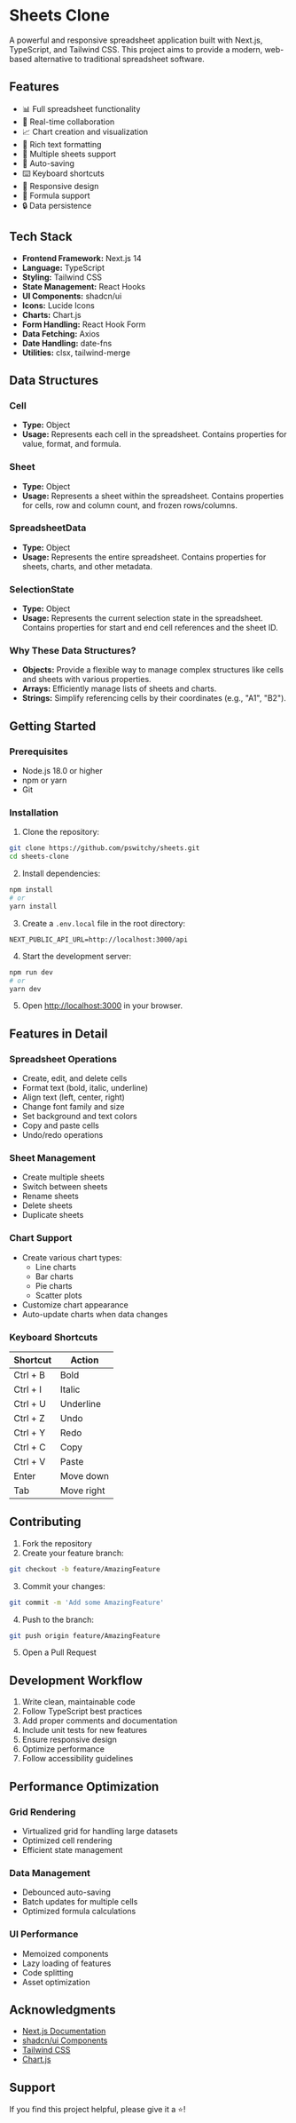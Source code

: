 # Sheets Clone

A powerful and responsive spreadsheet application built with Next.js, TypeScript, and Tailwind CSS. This project aims to provide a modern, web-based alternative to traditional spreadsheet software.

## Features

- 📊 Full spreadsheet functionality
- 📝 Real-time collaboration
- 📈 Chart creation and visualization
- 🎨 Rich text formatting
- 📑 Multiple sheets support 
- 🔄 Auto-saving
- ⌨️ Keyboard shortcuts
- 📱 Responsive design
- 🎯 Formula support
- 🔒 Data persistence

## Tech Stack

- **Frontend Framework:** Next.js 14
- **Language:** TypeScript
- **Styling:** Tailwind CSS
- **State Management:** React Hooks
- **UI Components:** shadcn/ui
- **Icons:** Lucide Icons
- **Charts:** Chart.js
- **Form Handling:** React Hook Form
- **Data Fetching:** Axios
- **Date Handling:** date-fns
- **Utilities:** clsx, tailwind-merge

## Data Structures

### Cell
- **Type:** Object
- **Usage:** Represents each cell in the spreadsheet. Contains properties for value, format, and formula.

### Sheet
- **Type:** Object
- **Usage:** Represents a sheet within the spreadsheet. Contains properties for cells, row and column count, and frozen rows/columns.

### SpreadsheetData
- **Type:** Object
- **Usage:** Represents the entire spreadsheet. Contains properties for sheets, charts, and other metadata.

### SelectionState
- **Type:** Object
- **Usage:** Represents the current selection state in the spreadsheet. Contains properties for start and end cell references and the sheet ID.

### Why These Data Structures?
- **Objects:** Provide a flexible way to manage complex structures like cells and sheets with various properties.
- **Arrays:** Efficiently manage lists of sheets and charts.
- **Strings:** Simplify referencing cells by their coordinates (e.g., "A1", "B2").

## Getting Started

### Prerequisites

- Node.js 18.0 or higher
- npm or yarn
- Git

### Installation

1. Clone the repository:
```bash
git clone https://github.com/pswitchy/sheets.git
cd sheets-clone
```

2. Install dependencies:
```bash
npm install
# or
yarn install
```

3. Create a `.env.local` file in the root directory:
```env
NEXT_PUBLIC_API_URL=http://localhost:3000/api
```

4. Start the development server:
```bash
npm run dev
# or
yarn dev
```

5. Open [http://localhost:3000](http://localhost:3000) in your browser.

## Features in Detail

### Spreadsheet Operations

- Create, edit, and delete cells
- Format text (bold, italic, underline)
- Align text (left, center, right)
- Change font family and size
- Set background and text colors
- Copy and paste cells
- Undo/redo operations

### Sheet Management

- Create multiple sheets
- Switch between sheets
- Rename sheets
- Delete sheets
- Duplicate sheets

### Chart Support

- Create various chart types:
  - Line charts
  - Bar charts
  - Pie charts
  - Scatter plots
- Customize chart appearance
- Auto-update charts when data changes

### Keyboard Shortcuts

| Shortcut | Action |
|----------|--------|
| Ctrl + B | Bold |
| Ctrl + I | Italic |
| Ctrl + U | Underline |
| Ctrl + Z | Undo |
| Ctrl + Y | Redo |
| Ctrl + C | Copy |
| Ctrl + V | Paste |
| Enter | Move down |
| Tab | Move right |

## Contributing

1. Fork the repository
2. Create your feature branch:
```bash
git checkout -b feature/AmazingFeature
```

3. Commit your changes:
```bash
git commit -m 'Add some AmazingFeature'
```

4. Push to the branch:
```bash
git push origin feature/AmazingFeature
```

5. Open a Pull Request

## Development Workflow

1. Write clean, maintainable code
2. Follow TypeScript best practices
3. Add proper comments and documentation
4. Include unit tests for new features
5. Ensure responsive design
6. Optimize performance
7. Follow accessibility guidelines

## Performance Optimization

### Grid Rendering
- Virtualized grid for handling large datasets
- Optimized cell rendering
- Efficient state management

### Data Management
- Debounced auto-saving
- Batch updates for multiple cells
- Optimized formula calculations

### UI Performance
- Memoized components
- Lazy loading of features
- Code splitting
- Asset optimization

## Acknowledgments

- [Next.js Documentation](https://nextjs.org/docs)
- [shadcn/ui Components](https://ui.shadcn.com)
- [Tailwind CSS](https://tailwindcss.com)
- [Chart.js](https://www.chartjs.org)

## Support

If you find this project helpful, please give it a ⭐️!
